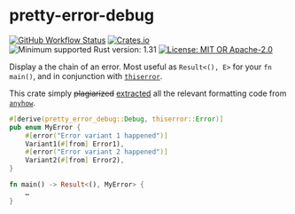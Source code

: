 # pretty-error-debug

[![GitHub Workflow Status](https://img.shields.io/github/actions/workflow/status/Kijewski/pretty-error-debug/ci.yml?branch=main&logo=github)](https://github.com/Kijewski/pretty-error-debug/actions/workflows/ci.yml)
[![Crates.io](https://img.shields.io/crates/v/pretty-error-debug?logo=rust)](https://crates.io/crates/pretty-error-debug)
![Minimum supported Rust version: 1.31](https://img.shields.io/badge/rustc-1.31+-important?logo=rust "Minimum Supported Rust Version: 1.31")
[![License: MIT OR Apache-2.0](https://img.shields.io/badge/license-MIT%20OR%20Apache--2.0-informational?logo=apache)](/LICENSE-MIT "License: MIT OR Apache-2.0")

Display a the chain of an error. Most useful as `Result<(), E>` for your `fn main()`,
and in conjunction with [`thiserror`](https://crates.io/crates/thiserror).

This crate simply <del>plagiarized</del> <ins>extracted</ins> all the relevant formatting code from
[`anyhow`](https://crates.io/crates/anyhow).

```rust
#[derive(pretty_error_debug::Debug, thiserror::Error)]
pub enum MyError {
    #[error("Error variant 1 happened")]
    Variant1(#[from] Error1),
    #[error("Error variant 2 happened")]
    Variant2(#[from] Error2),
}

fn main() -> Result<(), MyError> {
    …
}
```

